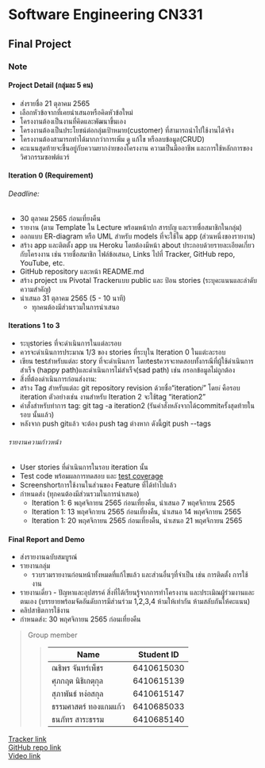 Software Engineering CN331
=====================

Final Project
---------------------

### Note
#### Project Detail (กลุ่มละ 5 คน)
- ส่งรายชื่อ 21 ตุลาคม 2565
- เลือกหัวข้อจากที่เคยนำเสนอหรือคิดหัวข้อใหม่
- โครงงานต้องเป็นงานที่คิดและพัฒนาขึ้นเอง
- โครงงานต้องเป็นประโยชน์ต่อกลุ่มเป้าหมาย(customer) ที่สามารถนำไปใช้งานได้จริง
- โครงงานต้องสามารถทำได้มากกว่าการเพิ่ม ดู แก้ไข หรือลบข้อมูล(CRUD)
- คะแนนสุดท้ายจะขึ้นอยู่กับความยากง่ายของโครงงาน ความเป็นมืออาชีพ และการใช้หลักการของ
วิศวกรรมซอฟต์แวร์


#### Iteration 0 (Requirement)
###### Deadline:
- 30 ตุลาคม 2565 ก่อนเที่ยงคืน
- รายงาน (ตาม Template ใน Lecture พร้อมหน้าปก สารบัญ และรายชื่อสมาชิกในกลุ่ม)
- ออกแบบ ER-diagram หรือ UML สำหรับ models ที่จะใช้ใน app (ส่วนหนึ่งของรายงาน)
- สร้าง app และติตตั้ง app บน Heroku โดยต้องมีหน้า about ประกอบด้วยรายละเอียดเกี่ยวกับโครงงาน
เช่น รายชื่อสมาชิก ไฟล์ข้อเสนอ, Links ไปที่ Tracker, GitHub repo, YouTube, etc.
- GitHub repository และหน้า README.md
- สร้าง project บน Pivotal Trackerแบบ public และ ป้อน stories (ระบุคะแนนและลำดับความสำคัญ)
- นำเสนอ 31 ตุลาคม 2565 (5 - 10 นาที)
    - ทุกคนต้องมีส่วนรวมในการนำเสนอ


#### Iterations 1 to 3
- ระบุstories ที่จะดำเนินการในแต่ละรอบ
- ควรจะดำเนินการประมาณ 1/3 ของ stories ที่ระบุใน Iteration 0 ในแต่ะละรอบ
- เขียน testสำหรับแต่ละ story ที่จะดำเนินการ โดยtestควรจะทดสอบทั้งกรณีที่ผู้ใช้ดำเนินการสำเร็จ
(happy path)และดำเนินการไม่สำเร็จ(sad path) เช่น กรอกข้อมูลไม่ถูกต้อง
- สิ่งที่ต้องดำเนินการก่อนส่งงาน:
- สร้าง Tag สำหรับแต่ละ git repository revision ด้วยชื่อ“iteration𝑖” โดย𝑖 คือรอบ iteration
ตัวอย่างเช่น งานสำหรับ Iteration 2 จะใช้tag “iteration2”
- คำสั่งสำหรับทำการ tag: git tag -a iteration2 (รันคำสั่งหลังจากได้commitครั้งสุดท้ายในรอบ
นั้นแล้ว)
- หลังจาก push gitแล้ว จะต้อง push tag ต่างหาก ดังนี้git push --tags

###### รายงานความก้าวหน้า
- User stories ที่ดำเนินการในรอบ iteration นั้น
- Test code พร้อมผลการทดสอบ และ [test coverage](https://django-testing-docs.readthedocs.io/en/latest/coverage.html)
- Screenshortการใช้งานในส่วนของ Feature ที่ได้ทำไปแล้ว
- กำหนดส่ง (ทุกคนต้องมีส่วนรวมในการนำเสนอ)
    - Iteration 1: 6 พฤศจิกายน 2565 ก่อนเที่ยงคืน, นำเสนอ 7 พฤศจิกายน 2565
    - Iteration 1: 13 พฤศจิกายน 2565 ก่อนเที่ยงคืน, นำเสนอ 14 พฤศจิกายน 2565
    - Iteration 1: 20 พฤศจิกายน 2565 ก่อนเที่ยงคืน, นำเสนอ 21 พฤศจิกายน 2565


#### Final Report and Demo
- ส่งรายงานฉบับสมบูรณ์
- รายงานกลุ่ม 
    - รวบรวมรายงานก่อนหน้าทั้งหมดที่แก้ไขแล้ว และส่วนอื่นๆที่จำเป็น เช่น การติดตั้ง การใช้
    งาน
- รายงานเดี่ยว - ปัญหาและอุปสรรค์ สิ่งที่ได้เรียนรู้จากการทำโครงงาน และประเมิณผู้ร่วมงานและตนเอง
(บรรยายพร้อมจัดอันดับการมีส่วนร่วม 1,2,3,4 ห้ามให้เท่ากัน ห้ามสลับกันให้คะแนน)
- คลิปสาธิตการใช้งาน
- กำหนดส่ง: 30 พฤศจิกายน 2565 ก่อนเที่ยงคืน


> Group member
>> |          Name         |  Student ID  |
>> |-----------------------|--------------|
>> |     ณธิพร จันทร์เพ็ชร     |  6410615030  |
>> |     ศุภกฤต นิธิเกตุกุล     |  6410615139  |
>> |     สุภาพันธ์ หง่อสกุล     |  6410615147  |
>> |  ธรรมศาสตร์ ทองแกมแก้ว  |  6410685033  |
>> |     ธนภัทร สาระธรรม     |  6410685140  |



[Tracker link]()<br>
[GitHub repo link](https://github.com/FinalProject331/CN331-FinalProject.git)<br>
[Video link]()<br>
